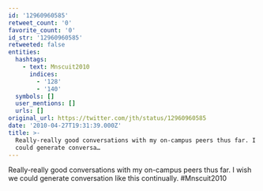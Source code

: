 ```yaml
---
id: '12960960585'
retweet_count: '0'
favorite_count: '0'
id_str: '12960960585'
retweeted: false
entities:
  hashtags:
    - text: Mnscuit2010
      indices:
        - '128'
        - '140'
  symbols: []
  user_mentions: []
  urls: []
original_url: https://twitter.com/jth/status/12960960585
date: '2010-04-27T19:31:39.000Z'
title: >-
  Really-really good conversations with my on-campus peers thus far. I wish we
  could generate conversa…
---
```


Really-really good conversations with my on-campus peers thus far. I wish we could generate conversation like this continually. #Mnscuit2010